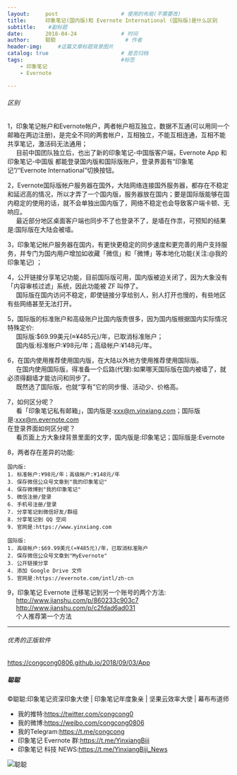 ```yaml
---
layout:     post                    # 使用的布局(不需要改)
title:      印象笔记(国内版)和 Evernote International (国际版)是什么区别               # 标题 
subtitle:    #副标题
date:       2018-04-24              # 时间
author:     聪聪                      # 作者
header-img:     #这篇文章标题背景图片
catalog: true                       # 是否归档
tags:                               #标签
    - 印象笔记
    - Evernote

---
```


###### 区别
1，印象笔记帐户和Evernote帐户，两者帐户相互独立，数据不互通(可以用同一个邮箱在两边注册)，是完全不同的两套帐户，互相独立，不能互相连通，互相不能共享笔记，激活码无法通用；<br>
&nbsp;&nbsp;&nbsp;&nbsp;&nbsp;目前中国团队独立后，也出了新的印象笔记-中国版客户端，Evernote App 和印象笔记-中国版 都能登录国内版和国际版账户，登录界面有“印象笔记”/“Evernote International”切换按钮。

2，Evernote国际版帐户服务器在国外，大陆网络连接国外服务器，都存在不稳定和延迟高的情况，所以才弄了一个国内版，服务器放在国内；要是国际版能够在国内稳定的使用的话，就不会单独出国内版了，网络不稳定也会导致客户端卡顿、无响应。<br>
&nbsp;&nbsp;&nbsp;&nbsp;&nbsp;最近部分地区桌面客户端也同步不了也登录不了，是墙在作祟，可预知的结果是:国际版在大陆会被墙。

3，印象笔记帐户服务器在国内，有更快更稳定的同步速度和更完善的用户支持服务，并专门为国内用户增加如收藏「微信」和「微博」等本地化功能(关注:@我的印象笔记) ；

4，公开链接分享笔记功能，目前国际版可用，国内版被迫关闭了，因为大象没有「内容审核过滤」系统，因此功能被 ZF 叫停了。<br>
&nbsp;&nbsp;&nbsp;&nbsp;&nbsp;国际版在国内访问不稳定，即使链接分享给别人，别人打开也慢的，有些地区有些网络甚至无法打开。

5，国际版的标准账户和高级账户比国内版贵很多，因为国内版根据国内实际情况特殊定价:<br/>
&nbsp;&nbsp;&nbsp;&nbsp;&nbsp;国际版:$69.99美元(≈¥485元)/年，已取消标准账户；<br/>
&nbsp;&nbsp;&nbsp;&nbsp;&nbsp;国内版:标准帐户:¥98元/年；高级帐户:¥148元/年。

6，在国内使用推荐使用国内版，在大陆以外地方使用推荐使用国际版。<br/>
&nbsp;&nbsp;&nbsp;&nbsp;&nbsp;在国内使用国际版，得准备一个后路(代理):如果哪天国际版在国内被墙了，就必须得翻墙才能访问和同步了。<br/>
&nbsp;&nbsp;&nbsp;&nbsp;&nbsp;既然选了国际版，也就“享有”它的同步慢、活动少、价格高。

7，如何区分呢？<br>
&nbsp;&nbsp;&nbsp;&nbsp;&nbsp;看「印象笔记私有邮箱」，国内版是:xxx@m.yinxiang.com；国际版是:xxx@m.evernote.com<br>
在登录界面如何区分呢？<br>
&nbsp;&nbsp;&nbsp;&nbsp;&nbsp;看页面上方大象绿背景里面的文字，国内版是:印象笔记；国际版是:Evernote

8，两者存在差异的功能:

	国内版:
	1. 标准帐户:¥98元/年；高级帐户:¥148元/年
	3. 保存微信公众号文章到"我的印象笔记"
	4. 保存微博到"我的印象笔记"
	5. 微信注册/登录
	6. 手机号注册/登录
	7. 分享笔记到微信好友/群组
	8. 分享笔记到 QQ 空间
	9. 官网是:https://www.yinxiang.com

	国际版:
	1. 高级帐户:$69.99美元(≈¥485元)/年，已取消标准账户
	2. 保存微信公众号文章到"MyEvernote"
	3. 公开链接分享
	4. 添加 Google Drive 文件
	5. 官网是:https://evernote.com/intl/zh-cn

9，印象笔记 Evernote 迁移笔记到另一个账号的两个方法:<br/>
&nbsp;&nbsp;&nbsp;&nbsp;&nbsp;<http://www.jianshu.com/p/860233c903c7><br/>
&nbsp;&nbsp;&nbsp;&nbsp;&nbsp;<http://www.jianshu.com/p/c2fdad6ad031><br/>
&nbsp;&nbsp;&nbsp;&nbsp;&nbsp;个人推荐第一个方法

- - - -

###### 优秀的正版软件
<https://congcong0806.github.io/2018/09/03/App>

##### 聪聪
&copy;聪聪:印象笔记资深印象大使 | 印象笔记年度象亲 | 坚果云效率大使 | 幕布布道师

* 我的推特:<https://twitter.com/congcong0><br>
* 我的微博:<https://weibo.com/congcong0806><br>
* 我的Telegram:<https://t.me/congcong><br>
* 印象笔记 Evernote 群:<https://t.me/YinxiangBiji><br>
* 印象笔记 科技 NEWS:<https://t.me/YinxiangBiji_News>

![聪聪](https://i.v2ex.co/3wc207g5.png)